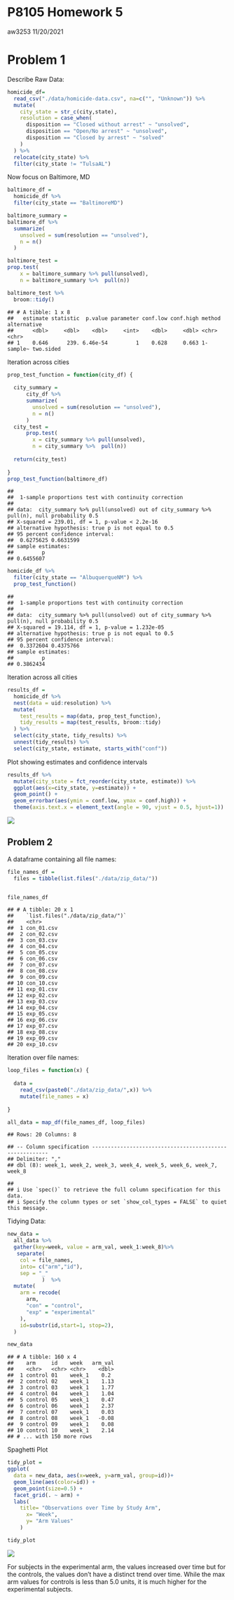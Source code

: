 P8105 Homework 5
================
aw3253
11/20/2021

# Problem 1

Describe Raw Data:

``` r
homicide_df=
  read_csv("./data/homicide-data.csv", na=c("", "Unknown")) %>% 
  mutate(
    city_state = str_c(city,state),
    resolution = case_when(
      disposition == "Closed without arrest" ~ "unsolved",
      disposition == "Open/No arrest" ~ "unsolved",
      disposition == "Closed by arrest" ~ "solved"
    )
  ) %>% 
  relocate(city_state) %>% 
  filter(city_state != "TulsaAL")
```

Now focus on Baltimore, MD

``` r
baltimore_df =
  homicide_df %>% 
  filter(city_state == "BaltimoreMD")

baltimore_summary = 
baltimore_df %>% 
  summarize(
    unsolved = sum(resolution == "unsolved"),
    n = n()
  )

baltimore_test =
prop.test(
    x = baltimore_summary %>% pull(unsolved),
    n = baltimore_summary %>%  pull(n))

baltimore_test %>% 
  broom::tidy()
```

    ## # A tibble: 1 x 8
    ##   estimate statistic  p.value parameter conf.low conf.high method    alternative
    ##      <dbl>     <dbl>    <dbl>     <int>    <dbl>     <dbl> <chr>     <chr>      
    ## 1    0.646      239. 6.46e-54         1    0.628     0.663 1-sample~ two.sided

Iteration across cities

``` r
prop_test_function = function(city_df) {
  
  city_summary = 
      city_df %>% 
      summarize(
        unsolved = sum(resolution == "unsolved"),
        n = n()
      )
  city_test =
      prop.test(
        x = city_summary %>% pull(unsolved),
        n = city_summary %>%  pull(n))
  
  return(city_test)
  
}
prop_test_function(baltimore_df)
```

    ## 
    ##  1-sample proportions test with continuity correction
    ## 
    ## data:  city_summary %>% pull(unsolved) out of city_summary %>% pull(n), null probability 0.5
    ## X-squared = 239.01, df = 1, p-value < 2.2e-16
    ## alternative hypothesis: true p is not equal to 0.5
    ## 95 percent confidence interval:
    ##  0.6275625 0.6631599
    ## sample estimates:
    ##         p 
    ## 0.6455607

``` r
homicide_df %>% 
  filter(city_state == "AlbuquerqueNM") %>% 
  prop_test_function()
```

    ## 
    ##  1-sample proportions test with continuity correction
    ## 
    ## data:  city_summary %>% pull(unsolved) out of city_summary %>% pull(n), null probability 0.5
    ## X-squared = 19.114, df = 1, p-value = 1.232e-05
    ## alternative hypothesis: true p is not equal to 0.5
    ## 95 percent confidence interval:
    ##  0.3372604 0.4375766
    ## sample estimates:
    ##         p 
    ## 0.3862434

Iteration across all cities

``` r
results_df =
  homicide_df %>% 
  nest(data = uid:resolution) %>% 
  mutate(
    test_results = map(data, prop_test_function),
    tidy_results = map(test_results, broom::tidy)
  ) %>%  
  select(city_state, tidy_results) %>% 
  unnest(tidy_results) %>% 
  select(city_state, estimate, starts_with("conf"))
```

Plot showing estimates and confidence intervals

``` r
results_df %>% 
  mutate(city_state = fct_reorder(city_state, estimate)) %>% 
  ggplot(aes(x=city_state, y=estimate)) + 
  geom_point() +
  geom_errorbar(aes(ymin = conf.low, ymax = conf.high)) +
  theme(axis.text.x = element_text(angle = 90, vjust = 0.5, hjust=1))
```

![](p8105_hw5_aw3253_files/figure-gfm/unnamed-chunk-5-1.png)<!-- -->

## Problem 2

A dataframe containing all file names:

``` r
file_names_df = 
  files = tibble(list.files("./data/zip_data/"))


file_names_df
```

    ## # A tibble: 20 x 1
    ##    `list.files("./data/zip_data/")`
    ##    <chr>                           
    ##  1 con_01.csv                      
    ##  2 con_02.csv                      
    ##  3 con_03.csv                      
    ##  4 con_04.csv                      
    ##  5 con_05.csv                      
    ##  6 con_06.csv                      
    ##  7 con_07.csv                      
    ##  8 con_08.csv                      
    ##  9 con_09.csv                      
    ## 10 con_10.csv                      
    ## 11 exp_01.csv                      
    ## 12 exp_02.csv                      
    ## 13 exp_03.csv                      
    ## 14 exp_04.csv                      
    ## 15 exp_05.csv                      
    ## 16 exp_06.csv                      
    ## 17 exp_07.csv                      
    ## 18 exp_08.csv                      
    ## 19 exp_09.csv                      
    ## 20 exp_10.csv

Iteration over file names:

``` r
loop_files = function(x) {
  
  data = 
    read_csv(paste0("./data/zip_data/",x)) %>% 
    mutate(file_names = x)
  
}

all_data = map_df(file_names_df, loop_files)
```

    ## Rows: 20 Columns: 8

    ## -- Column specification --------------------------------------------------------
    ## Delimiter: ","
    ## dbl (8): week_1, week_2, week_3, week_4, week_5, week_6, week_7, week_8

    ## 
    ## i Use `spec()` to retrieve the full column specification for this data.
    ## i Specify the column types or set `show_col_types = FALSE` to quiet this message.

Tidying Data:

``` r
new_data = 
  all_data %>% 
  gather(key=week, value = arm_val, week_1:week_8)%>% 
   separate(
    col = file_names,
    into= c("arm","id"),
    sep = "_"
           )  %>% 
  mutate(
    arm = recode(
      arm,
      "con" = "control",
      "exp" = "experimental"
    ),
    id=substr(id,start=1, stop=2), 
  ) 

new_data
```

    ## # A tibble: 160 x 4
    ##    arm     id    week   arm_val
    ##    <chr>   <chr> <chr>    <dbl>
    ##  1 control 01    week_1    0.2 
    ##  2 control 02    week_1    1.13
    ##  3 control 03    week_1    1.77
    ##  4 control 04    week_1    1.04
    ##  5 control 05    week_1    0.47
    ##  6 control 06    week_1    2.37
    ##  7 control 07    week_1    0.03
    ##  8 control 08    week_1   -0.08
    ##  9 control 09    week_1    0.08
    ## 10 control 10    week_1    2.14
    ## # ... with 150 more rows

Spaghetti Plot

``` r
tidy_plot =
ggplot(
  data = new_data, aes(x=week, y=arm_val, group=id))+
  geom_line(aes(color=id)) + 
  geom_point(size=0.5) + 
  facet_grid(. ~ arm) +
  labs(
    title= "Observations over Time by Study Arm",
      x= "Week",
      y= "Arm Values"
    )

tidy_plot
```

![](p8105_hw5_aw3253_files/figure-gfm/unnamed-chunk-9-1.png)<!-- -->

For subjects in the experimental arm, the values increased over time but
for the controls, the values don’t have a distinct trend over time.
While the max arm values for controls is less than 5.0 units, it is much
higher for the experimental subjects.
